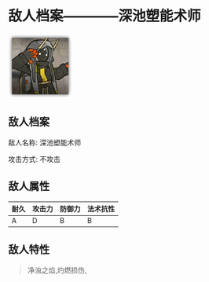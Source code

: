 # 敌人档案————深池塑能术师

![深池塑能术师](./eneIcons/深池塑能术师.png)

## 敌人档案

敌人名称: 深池塑能术师

攻击方式: 不攻击

## 敌人属性

| 耐久      | 攻击力  | 防御力 | 法术抗性 |
|---------|------|-----|------|
| A | D | B | B |

## 敌人特性
> 净浊之焰,灼燃损伤,
